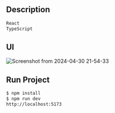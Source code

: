 ## Description
```bash
React
TypeScript
```
## UI
![Screenshot from 2024-04-30 21-54-33](https://github.com/eherrera-finmont/owasp-test/assets/168577469/0abeff39-a353-4ac7-99a3-d871ac92b6a5)

## Run Project
```bash
$ npm install
$ npm run dev
http://localhost:5173
```
